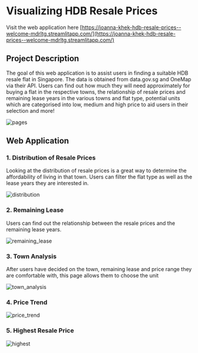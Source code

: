 # Visualizing HDB Resale Prices
Visit the web application here [https://joanna-khek-hdb-resale-prices--welcome-mdrltg.streamlitapp.com/](https://joanna-khek-hdb-resale-prices--welcome-mdrltg.streamlitapp.com/)

## Project Description
The goal of this web application is to assist users in finding a suitable HDB resale flat in Singapore. The data is obtained from data.gov.sg and OneMap via their API. Users can find out how much they will need approximately for buying a flat in the respective towns, the relationship of resale prices and remaining lease years in the various towns and flat type, potential units which are categorised into low, medium and high price to aid users in their selection and more!

![pages](https://user-images.githubusercontent.com/53141849/178406300-78c8efab-502f-4e98-8ed1-9699b23aaad6.png)

## Web Application

### 1. Distribution of Resale Prices
Looking at the distribution of resale prices is a great way to determine the affordability of living in that town. Users can filter the flat type as well as the lease years they are interested in.

![distribution](https://user-images.githubusercontent.com/53141849/178406716-e1ac2cf8-c78d-4275-a1f8-ea15d9a1b077.gif)

### 2. Remaining Lease
Users can find out the relationship between the resale prices and the remaining lease years. 

![remaining_lease](https://user-images.githubusercontent.com/53141849/178408686-9e161fa1-44c2-4408-9ea6-1a85b1e69869.gif)

### 3. Town Analysis
After users have decided on the town, remaining lease and price range they are comfortable with, this page allows them to choose the unit

![town_analysis](https://user-images.githubusercontent.com/53141849/178409049-f73018aa-b49c-4cc4-86c5-829e63a1715e.gif)

### 4. Price Trend

![price_trend](https://user-images.githubusercontent.com/53141849/178409079-69a6de93-8cfb-413a-b0e1-bfbdbb27cc69.gif)

### 5. Highest Resale Price

![highest](https://user-images.githubusercontent.com/53141849/178409098-7287a98b-2050-400b-9ede-3e82ba56256f.gif)



